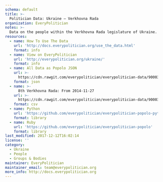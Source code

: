 ```yaml
---
schema: default
title: >-
  Politician Data: Ukraine — Verkhovna Rada
organization: EveryPolitician
notes: >-
  Data on the people within the Verkhovna Rada legislature of Ukraine.
resources:
  - name: How To Use The Data
    url: 'http://docs.everypolitician.org/use_the_data.html'
    format: info
  - name: View on EveryPolitician
    url: 'http://everypolitician.org/ukraine/'
    format: info
  - name: All Data as Popolo JSON
    url: >-
      https://cdn.rawgit.com/everypolitician/everypolitician-data/900031769c5b2ea0d92ecb3135d200bdd9b88554/data/Ukraine/Verkhovna_Rada/ep-popolo-v1.0.json
    format: json
  - name: >-
      8th Verkhovna Rada: From 2014-11-27
    url: >-
      https://cdn.rawgit.com/everypolitician/everypolitician-data/900031769c5b2ea0d92ecb3135d200bdd9b88554/data/Ukraine/Verkhovna_Rada/term-8.csv
    format: csv
  - name: Python
    url: 'https://github.com/everypolitician/everypolitician-popolo-python'
    format: library
  - name: Ruby
    url: 'https://github.com/everypolitician/everypolitician-popolo'
    format: library
last_modified: 2017-12-12T16:02:14
license: ''
category:
  - Ukraine
  - People
  - Groups & Bodies
maintainer: EveryPolitician
maintainer_email: team@everypolitician.org
more_info: http://docs.everypolitician.org
---
```

